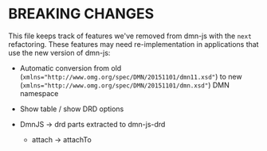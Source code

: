 # BREAKING CHANGES

This file keeps track of features we've removed from dmn-js with the `next` refactoring. These features may need re-implementation in applications that use the new version of dmn-js:

* Automatic conversion from old (`xmlns="http://www.omg.org/spec/DMN/20151101/dmn11.xsd"`) to new (`xmlns="http://www.omg.org/spec/DMN/20151101/dmn.xsd"`) DMN namespace

* Show table / show DRD options

* DmnJS -> drd parts extracted to dmn-js-drd
  * attach -> attachTo
